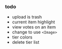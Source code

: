 ### todo

- upload is trash
- current item highlight
- view votes on an item
- change to use `<Image>`
- tier colors
- delete tier list
